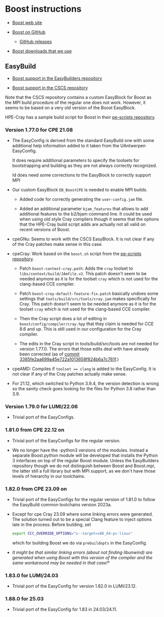# Boost instructions

-   [Boost web site](https://www.boost.org/)

-   [Boost on GitHub](https://github.com/boostorg/boost)
  
    -   [GitHub releases](https://github.com/boostorg/boost/releases)
      
-   [Boost downloads that we use](https://boostorg.jfrog.io/artifactory/main/release/)


## EasyBuild

-   [Boost support in the EasyBuilders repository](https://github.com/easybuilders/easybuild-easyconfigs/tree/develop/easybuild/easyconfigs/b/Boost)

-   [Boost support in the CSCS repository](https://github.com/eth-cscs/production/tree/master/easybuild/easyconfigs/b/Boost)

Note that the CSCS repository contains a custom EasyBlock for Boost as the MPI build
procedure of the regular one does not work. However, it seems to be based on a very
old version of the Boost EasyBlock.

HPE-Cray has a sample build script for Boost in their
[pe-scripts repository](https://github.com/Cray/pe-scripts).


### Version 1.77.0 for CPE 21.08

-   The EasyConfig is derived from the standard EasyBuild one with some additional help
    information added to it taken from the UAntwerpen EasyConfig.

    It does require additional parameters to specify the toolsets for bootstrapping
    and building as they are not always correctly recognized.

    Id does need some corrections to the EasyBlock to correctly support MPI

-   Our custom EasyBlock ``EB_BoostCPE`` is needed to enable MPI builds.

    -   Added code for correctly generating the ``user-config.jam`` file.

    -   Added an additional parameter ``bjam_features`` that allows to add additional
        features to the b2/bjam command line. It could be used when using old style
        Cray compilers though it seems that the options that the HPE-Cray build script
        adds are actually not all valid on recent versions of Boost.

-   cpeGNu: Seems to work with the CSCS EasyBlock. It is not clear if any of the Cray
    patches make sense in this case.

-   cpeCray: Work based on the ``boost.sh`` script from the
    [pe-scripts repository](https://github.com/Cray/pe-scripts).

    -   Patch ``boost-context-cray.path``:  Adds the ``cray`` toolset to
        ``libs/context/build/JAmfile.v2``. This patch doesn't seem to be needed
        anymore as it is for the toolset ``cray`` which is not used for the
        clang-based CCE compiler.

    -   Patch ``boost-cray-default-feature-fix.patch`` basically undoes some settings
        that ``tools/build/src/tools/cray.jam`` makes specifically for Cray.
        This patch doesn't seem to be needed anymore as it is for the toolset
        ``cray`` which is not used for the clang-based CCE compiler.

    -   Then the Cray script does a lot of editing in
        ``boost/config/compiler/cray.hpp`` that they claim is needed for CCE 8.6 and
        up. This is still used in our configuration for the Cray compiler.

    -   The edits in the Cray script in tools/build/src/tools are not needed for version
        1.77.0. The errors that those edits deal with have already been corrected
        (as of [commit 3385fe2aa699a45e722a1013658f824b6a7c761f](https://github.com/boostorg/build/commit/3385fe2aa699a45e722a1013658f824b6a7c761f).)

-   cpeAMD: Compiles if ``toolset == clang`` is added to the EasyConfig. It is not clear if
    any of the Cray patches actually make sense.

-   For 21.12, which switched to Python 3.9.4, the version detection is wrong so the sanity
    check goes looking for the files for Python 3.8 rather than 3.9.


### Version 1.79.0 for LUMI/22.06

-   Trivial port of the EasyConfigs.


### 1.81.0 from CPE 22.12 on

-   Trivial port of the EasyConfigs for the regular version.
  
-   We no longer have the -python3 versions of the modules. Instead a separate Boost.python
    module will be developed that installs the Python 3 interfaces on top of the regular
    Boost module. Unless the EasyBuilders repository though we do not distinguish between
    Boost and Boost.mpi, the latter still a full library but with MPI support, as we don't
    have those levels of hierarchy in our toolchains. 
    

### 1.82.0 from CPE 23.09 on

-   Trivial port of the EasyConfigs for the regular version of 1.81.0
    to follow the EasyBuild common toolchains version 2023a.

-   Except for cpe Cray 23.09 where some linking errors were generated. The solution turned
    out to be a special Clang feature to inject options late in the process: Before building,
    set
    
    ``` bash
    export CCC_OVERRIDE_OPTIONS="x--target=x86_64-pc-linux"
    ```

    which for building Boost we do via `prebuildopts` in the EasyConfig.
    
  -  *It might be that similar linking errors (about not finding libunwind) are generated when
    using Boost with this version of the compiler and the same workaround may be needed in that
    case!**
    

### 1.83.0 for LUMI/24.03

-   Trivial port of the EasyConfig for version 1.82.0 in LUMI/23.12.


### 1.88.0 for 25.03

-   Trivial port of the EasyConfig for 1.83 in 24.03/24.11.


